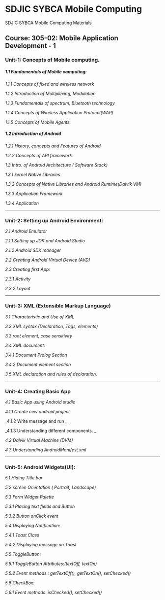 # SDJIC SYBCA Mobile Computing
SDJIC SYBCA Mobile Computing Materials

## Course: 305-02: Mobile Application Development - 1 ##

### Unit-1: Concepts of Mobile computing. ###

##### _1.1 Fundamentals of Mobile computing:_ #####

_1.1.1 Concepts of fixed and wireless network_

_1.1.2 Introduction of Multiplexing, Modulation_

_1.1.3 Fundamentals of spectrum, Bluetooth technology_

_1.1.4 Concepts of Wireless Application Protocol(WAP)_

_1.1.5 Concepts of Mobile Agents._

##### _1.2 Introduction of Android_ #####

_1.2.1 History, concepts and Features of Android_

_1.2.2 Concepts of API framework_

_1.3 Intro. of Android Architecture ( Software Stack)_

_1.3.1 kernel Native Libraries_

_1.3.2 Concepts of Native Libraries and Android Runtime(Dalvik VM)_

_1.3.3 Application Framework_

_1.3.4 Application_

------------

### Unit-2: Setting up Android Environment: ###

_2.1 Android Emulator_

_2.1.1 Setting up JDK and Android Studio_

_2.1.2 Android SDK manager_

_2.2 Creating Android Virtual Device (AVD)_

_2.3 Creating first App:_

_2.3.1 Activity_

_2.3.2 Layout_

------------

### Unit-3: XML (Extensible Markup Language) ###

_3.1 Characteristic and Use of XML_

_3.2 XML syntax (Declaration, Tags, elements)_

_3.3 root element, case sensitivity_

_3.4 XML document:_

_3.4.1 Document Prolog Section_

_3.4.2 Document element section_

_3.5 XML declaration and rules of declaration._


------------

### Unit-4: Creating Basic App ###

_4.1 Basic App using Android studio_

_4.1.1 Create new android project_

_4.1.2 Write message and run _

_4.1.3 Understanding different components. _

_4.2 Dalvik Virtual Machine (DVM)_

_4.3 Understanding AndroidManifest.xml_

------------

### Unit-5: Android Widgets(UI): ###

_5.1 Hiding Title bar_

_5.2 screen Orientation ( Portrait, Landscape)_

_5.3 Form Widget Palette_

_5.3.1 Placing text fields and Button_

_5.3.2 Button onClick event_

_5.4 Displaying Notification:_

_5.4.1 Toast Class_

_5.4.2 Displaying message on Toast_

_5.5 ToggleButton:_

_5.5.1 ToggleButton Attributes:(textOff, textOn)_

_5.5.2 Event methods : getTextOff(), getTextOn(), setChecked()_

_5.6 CheckBox:_

_5.6.1 Event methods: isChecked(), setChecked()_
